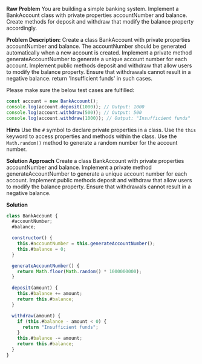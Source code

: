 **Raw Problem**
You are building a simple banking system. Implement a BankAccount class with private properties accountNumber and balance. Create methods for deposit and withdraw that modify the balance property accordingly.

**Problem Description:**
Create a class BankAccount with private properties accountNumber and balance. The accountNumber should be generated automatically when a new account is created.
Implement a private method generateAccountNumber to generate a unique account number for each account.
Implement public methods deposit and withdraw that allow users to modify the balance property. Ensure that withdrawals cannot result in a negative balance. return 'Insufficient funds' in such cases.

Please make sure the below test cases are fulfilled:

```javascript
const account = new BankAccount();
console.log(account.deposit(1000)); // Output: 1000
console.log(account.withdraw(500)); // Output: 500
console.log(account.withdraw(1000)); // Output: "Insufficient funds"
```

**Hints**
Use the `#` symbol to declare private properties in a class.
Use the `this` keyword to access properties and methods within the class.
Use the `Math.random()` method to generate a random number for the account number.

**Solution Approach**
Create a class BankAccount with private properties accountNumber and balance.
Implement a private method generateAccountNumber to generate a unique account number for each account.
Implement public methods deposit and withdraw that allow users to modify the balance property. Ensure that withdrawals cannot result in a negative balance.

**Solution**

```javascript
class BankAccount {
  #accountNumber;
  #balance;

  constructor() {
    this.#accountNumber = this.generateAccountNumber();
    this.#balance = 0;
  }

  generateAccountNumber() {
    return Math.floor(Math.random() * 1000000000);
  }

  deposit(amount) {
    this.#balance += amount;
    return this.#balance;
  }

  withdraw(amount) {
    if (this.#balance - amount < 0) {
      return "Insufficient funds";
    }
    this.#balance -= amount;
    return this.#balance;
  }
}
```
